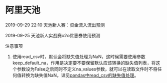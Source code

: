 # 阿里天池

2019-09-29 22:10 天池新人赛：资金流入流出预测

2019-09-25 天池新人实战赛o2o优惠券使用预测

注意事项

1. 使用read_csv时，默认会将缺失值处理为NaN，这时候需要使用参数keep_default_na，作用是决定要不要保留默认应该转换的缺失值列表，将这个参数设为False之后同时不定义na_values参数，就可以在读取文件时不将任何值转换为缺失值NaN，详见[pandas中read_csv的缺失值处理](https://www.jianshu.com/p/84932b3af3d2)。
